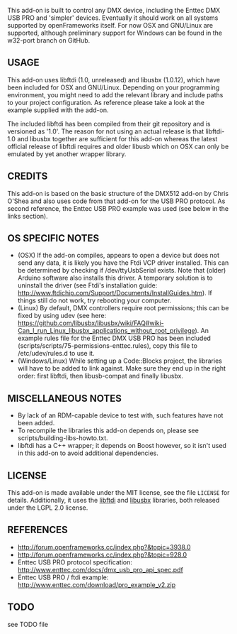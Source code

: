 This add-on is built to control any DMX device, including the Enttec DMX USB PRO
and 'simpler' devices. Eventually it should work on all systems supported by
openFrameworks itself. For now OSX and GNU/Linux are supported, although
preliminary support for Windows can be found in the w32-port branch on GitHub.

USAGE
-----
This add-on uses libftdi (1.0, unreleased) and libusbx (1.0.12), which have been included for OSX and GNU/Linux. Depending on your programming environment, you might need to add the relevant library and include paths to your project configuration. As reference please take a look at the example supplied with the add-on.

The included libftdi has been compiled from their git repository and is versioned as '1.0'. The reason for not using an actual release is that libftdi-1.0 and libusbx together are sufficient for this add-on whereas the latest official release of libftdi requires and older libusb which on OSX can only be emulated by yet another wrapper library.

CREDITS
-------
This add-on is based on the basic structure of the DMX512 add-on by Chris O'Shea and also uses code from that add-on for the USB PRO protocol. As second reference, the Enttec USB PRO example was used (see below in the links section).

OS SPECIFIC NOTES
-----------------
 * (OSX) If the add-on compiles, appears to open a device but does not send any data, it is likely you have the Ftdi VCP driver installed. This can be determined by checking if /dev/ttyUsbSerial exists. Note that (older) Arduino software also installs this driver.
   A temporary solution is to uninstall the driver (see Ftdi's installation guide: <http://www.ftdichip.com/Support/Documents/InstallGuides.htm>). If things still do not work, try rebooting your computer.
 * (Linux) By default, DMX controllers require root permissions; this can be fixed by using udev (see here: <https://github.com/libusbx/libusbx/wiki/FAQ#wiki-Can_I_run_Linux_libusbx_applications_without_root_privilege>). An example rules file for the Enttec DMX USB PRO has been included (scripts/scripts/75-permissions-enttec.rules), copy this file to /etc/udev/rules.d to use it.
 * (Windows/Linux) While setting up a Code::Blocks project, the libraries will have to be added to link against. Make sure they end up in the right order: first libftdi, then libusb-compat and finally libusbx.

MISCELLANEOUS NOTES
-------------------
 * By lack of an RDM-capable device to test with, such features have not been added.
 * To recompile the libraries this add-on depends on, please see scripts/building-libs-howto.txt.
 * libftdi has a C++ wrapper; it depends on Boost however, so it isn't used in this add-on to avoid additional dependencies.

LICENSE
-------
This add-on is made available under the MIT license, see the file `LICENSE` for details.
Additionally, it uses the [libftdi](https://www.intra2net.com/en/developer/libftdi/) and [libusbx](https://sourceforge.net/projects/libusbx/) libraries, both released under the LGPL 2.0 license.

REFERENCES
----------
  * <http://forum.openframeworks.cc/index.php?&topic=3938.0>
  * <http://forum.openframeworks.cc/index.php?&topic=928.0>
  * Enttec USB PRO protocol specification: <http://www.enttec.com/docs/dmx_usb_pro_api_spec.pdf>
  * Enttec USB PRO / ftdi example: <http://www.enttec.com/download/pro_example_v2.zip>

TODO
----
see TODO file
